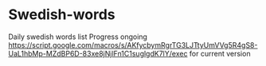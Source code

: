 # Swedish-words
Daily swedish words list
Progress ongoing
https://script.google.com/macros/s/AKfycbymRgrTG3LJTtyUmVVg5R4gS8-UaL1hbMp-MZdBP6D-83xe8jNjlFn1C1suglgdK7lY/exec for current version
